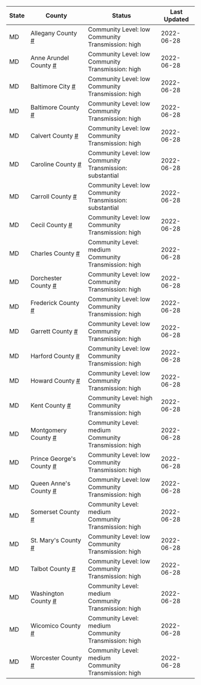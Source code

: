 State | County | Status | Last Updated
--- | --- | --- | --- 
MD | Allegany County <a href="#allegany_county">#</a> | <a name="allegany_county"></a>Community Level: low<br/>Community Transmission: high | 2022-06-28
MD | Anne Arundel County <a href="#anne_arundel_county">#</a> | <a name="anne_arundel_county"></a>Community Level: low<br/>Community Transmission: high | 2022-06-28
MD | Baltimore City <a href="#baltimore_city">#</a> | <a name="baltimore_city"></a>Community Level: low<br/>Community Transmission: high | 2022-06-28
MD | Baltimore County <a href="#baltimore_county">#</a> | <a name="baltimore_county"></a>Community Level: low<br/>Community Transmission: high | 2022-06-28
MD | Calvert County <a href="#calvert_county">#</a> | <a name="calvert_county"></a>Community Level: low<br/>Community Transmission: high | 2022-06-28
MD | Caroline County <a href="#caroline_county">#</a> | <a name="caroline_county"></a>Community Level: low<br/>Community Transmission: substantial | 2022-06-28
MD | Carroll County <a href="#carroll_county">#</a> | <a name="carroll_county"></a>Community Level: low<br/>Community Transmission: substantial | 2022-06-28
MD | Cecil County <a href="#cecil_county">#</a> | <a name="cecil_county"></a>Community Level: low<br/>Community Transmission: high | 2022-06-28
MD | Charles County <a href="#charles_county">#</a> | <a name="charles_county"></a>Community Level: medium<br/>Community Transmission: high | 2022-06-28
MD | Dorchester County <a href="#dorchester_county">#</a> | <a name="dorchester_county"></a>Community Level: low<br/>Community Transmission: high | 2022-06-28
MD | Frederick County <a href="#frederick_county">#</a> | <a name="frederick_county"></a>Community Level: low<br/>Community Transmission: high | 2022-06-28
MD | Garrett County <a href="#garrett_county">#</a> | <a name="garrett_county"></a>Community Level: low<br/>Community Transmission: high | 2022-06-28
MD | Harford County <a href="#harford_county">#</a> | <a name="harford_county"></a>Community Level: low<br/>Community Transmission: high | 2022-06-28
MD | Howard County <a href="#howard_county">#</a> | <a name="howard_county"></a>Community Level: low<br/>Community Transmission: high | 2022-06-28
MD | Kent County <a href="#kent_county">#</a> | <a name="kent_county"></a>Community Level: high<br/>Community Transmission: high | 2022-06-28
MD | Montgomery County <a href="#montgomery_county">#</a> | <a name="montgomery_county"></a>Community Level: medium<br/>Community Transmission: high | 2022-06-28
MD | Prince George's County <a href="#prince_george's_county">#</a> | <a name="prince_george's_county"></a>Community Level: low<br/>Community Transmission: high | 2022-06-28
MD | Queen Anne's County <a href="#queen_anne's_county">#</a> | <a name="queen_anne's_county"></a>Community Level: low<br/>Community Transmission: high | 2022-06-28
MD | Somerset County <a href="#somerset_county">#</a> | <a name="somerset_county"></a>Community Level: medium<br/>Community Transmission: high | 2022-06-28
MD | St. Mary's County <a href="#st._mary's_county">#</a> | <a name="st._mary's_county"></a>Community Level: low<br/>Community Transmission: high | 2022-06-28
MD | Talbot County <a href="#talbot_county">#</a> | <a name="talbot_county"></a>Community Level: low<br/>Community Transmission: high | 2022-06-28
MD | Washington County <a href="#washington_county">#</a> | <a name="washington_county"></a>Community Level: medium<br/>Community Transmission: high | 2022-06-28
MD | Wicomico County <a href="#wicomico_county">#</a> | <a name="wicomico_county"></a>Community Level: medium<br/>Community Transmission: high | 2022-06-28
MD | Worcester County <a href="#worcester_county">#</a> | <a name="worcester_county"></a>Community Level: medium<br/>Community Transmission: high | 2022-06-28
